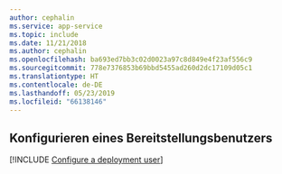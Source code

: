 ```yaml
---
author: cephalin
ms.service: app-service
ms.topic: include
ms.date: 11/21/2018
ms.author: cephalin
ms.openlocfilehash: ba693ed7bb3c02d0023a97c8d849e4f23af556c9
ms.sourcegitcommit: 778e7376853b69bbd5455ad260d2dc17109d05c1
ms.translationtype: HT
ms.contentlocale: de-DE
ms.lasthandoff: 05/23/2019
ms.locfileid: "66138146"
---
```

## <a name="configure-a-deployment-user"></a>Konfigurieren eines Bereitstellungsbenutzers  

[!INCLUDE [Configure a deployment user](configure-deployment-user-no-h.md)]